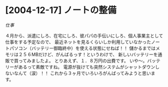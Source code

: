 # [2004-12-17] ノートの整備
_仕事_

４月から、派遣にしろ、在宅にしろ、彼パパの手伝いにしろ、個人事業主として仕事をする予定なので、
最近ネットを見るくらいしか利用していなかったノートパソコン（バッテリー御臨終中）を使える状態にせねば！！
儲かるまではメモリは２５６MBだけど、がんばるっす！というわけで、
新しいバッテリーを通販で買ってみましたよ。
とりあえず、１．８万円の出費です。
いや～。バッテリーがあるって素敵ですね。
電源が抜けても突然システムがシャットダウンしないなんて（涙）！！
これから３ヶ月でいろいろがんばってみようと思います。
